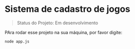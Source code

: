 # Sistema de cadastro de jogos 

> Status do Projeto: Em desenvolvimento

PAra rodar esse projeto na sua máquina, por favor digite:

```
node app.js
```

